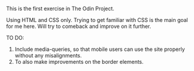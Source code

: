 This is the first exercise in The Odin Project.

Using HTML and CSS only.
Trying to get familiar with CSS is the main goal for me here.
Will try to comeback and improve on it further.

TO DO:
1) Include media-queries, so that mobile users can use the site properly without any misalignments.
2) To also make improvements on the border elements.